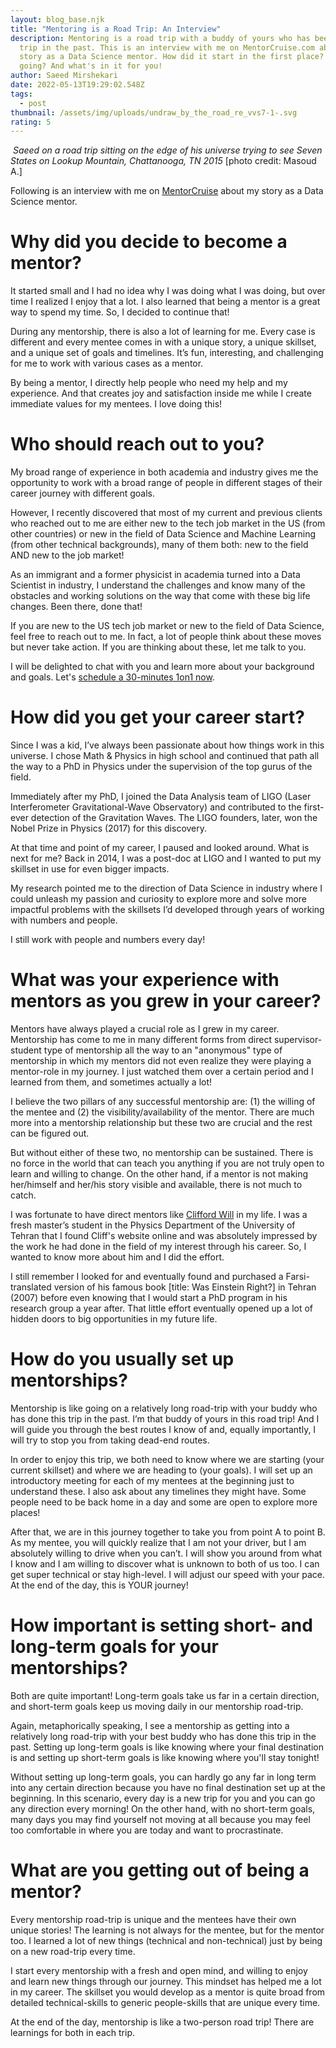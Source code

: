 ```yaml
---
layout: blog_base.njk
title: "Mentoring is a Road Trip: An Interview"
description: Mentoring is a road trip with a buddy of yours who has been on this
  trip in the past. This is an interview with me on MentorCruise.com about my
  story as a Data Science mentor. How did it start in the first place? How is it
  going? And what's in it for you!
author: Saeed Mirshekari
date: 2022-05-13T19:29:02.548Z
tags:
  - post
thumbnail: /assets/img/uploads/undraw_by_the_road_re_vvs7-1-.svg
rating: 5
---
```

<img src="/assets/img/uploads/saeedonview.jpg" class="img-fluid" alt="" > *Saeed on a road trip sitting on the edge of his universe trying to see Seven States on Lookup Mountain, Chattanooga, TN 2015*  \[photo credit: Masoud A.]

Following is an interview with me on [MentorCruise](https://mentorcruise.com/mentor/saeedmirshekari/) about my story as a Data Science mentor.

<h1> Why did you decide to become a mentor? </h1>

It started small and I had no idea why I was doing what I was doing, but over time I realized I enjoy that a lot. I also learned that being a mentor is a great way to spend my time. So, I decided to continue that!

During any mentorship, there is also a lot of learning for me. Every case is different and every mentee comes in with a unique story, a unique skillset, and a unique set of goals and timelines. It’s fun, interesting, and challenging for me to work with various cases as a mentor.

By being a mentor, I directly help people who need my help and my experience. And that creates joy and satisfaction inside me while I create immediate values for my mentees. I love doing this!

<h1> Who should reach out to you?</h1>
My broad range of experience in both academia and industry gives me the opportunity to work with a broad range of people in different stages of their career journey with different goals. 

However, I recently discovered that most of my current and previous clients who reached out to me are either new to the tech job market in the US (from other countries) or new in the field of Data Science and Machine Learning (from other technical backgrounds), many of them both: new to the field AND new to the job market!

As an immigrant and a former physicist in academia turned into a Data Scientist in industry, I understand the challenges and know many of the obstacles and working solutions on the way that come with these big life changes. Been there, done that!

If you are new to the US tech job market or new to the field of Data Science, feel free to reach out to me. In fact, a lot of people think about these moves but never take action. If you are thinking about these, let me talk to you. 



I will be delighted to chat with you and learn more about your background and goals. Let's [schedule a 30-minutes 1on1 now](https://calendly.com/saeedmirshekari/introduction).

<h1> How did you get your career start?</h1>

Since I was a kid, I’ve always been passionate about how things work in this universe. I chose Math & Physics in high school and continued that path all the way to a PhD in Physics under the supervision of the top gurus of the field. 

Immediately after my PhD, I joined the Data Analysis team of LIGO (Laser Interferometer Gravitational-Wave Observatory) and contributed to the first-ever detection of the Gravitation Waves. The LIGO founders, later, won the Nobel Prize in Physics (2017) for this discovery.

At that time and point of my career, I paused and looked around. What is next for me? Back in 2014, I was a post-doc at LIGO and I wanted to put my skillset in use for even bigger impacts. 

My research pointed me to the direction of Data Science in industry where I could unleash my passion and curiosity to explore more and solve more impactful problems with the skillsets I’d developed through years of working with numbers and people.

I still work with people and numbers every day!

<h1> What was your experience with mentors as you grew in your career? </h1> 

Mentors have always played a crucial role as I grew in my career. Mentorship has come to me in many different forms from direct supervisor-student type of mentorship all the way to an "anonymous" type of mentorship in which my mentors did not even realize they were playing a mentor-role in my journey. I just watched them over a certain period and I learned from them, and sometimes actually a lot!

I believe the two pillars of any successful mentorship are: (1) the willing of the mentee and (2) the visibility/availability of the mentor. There are much more into a mentorship relationship but these two are crucial and the rest can be figured out.

But without either of these two, no mentorship can be sustained. There is no force in the world that can teach you anything if you are not truly open to learn and willing to change. On the other hand, if a mentor is not making her/himself and her/his story visible and available, there is not much to catch.

I was fortunate to have direct mentors like [Clifford Will](https://www.phys.ufl.edu/~cmw) in my life. I was a fresh master’s student in the Physics Department of the University of Tehran that I found Cliff's website online and was absolutely impressed by the work he had done in the field of my interest through his career. So, I wanted to know more about him and I did the effort.

I still remember I looked for and eventually found and purchased a Farsi-translated version of his famous book \[title: Was Einstein Right?] in Tehran (2007) before even knowing that I would start a PhD program in his research group a year after. That little effort eventually opened up a lot of hidden doors to big opportunities in my future life.

<h1> How do you usually set up mentorships?</h1> 

Mentorship is like going on a relatively long road-trip with your buddy who has done this trip in the past. I’m that buddy of yours in this road trip! And I will guide you through the best routes I know of and, equally importantly, I will try to stop you from taking dead-end routes.

In order to enjoy this trip, we both need to know where we are starting (your current skillset) and where we are heading to (your goals). I will set up an introductory meeting for each of my mentees at the beginning just to understand these. I also ask about any timelines they might have. Some people need to be back home in a day and some are open to explore more places!

After that, we are in this journey together to take you from point A to point B. As my mentee, you will quickly realize that I am not your driver, but I am absolutely willing to drive when you can’t. I will show you around from what I know and I am willing to discover what is unknown to both of us too. I can get super technical or stay high-level. I will adjust our speed with your pace. At the end of the day, this is YOUR journey!



<h1> How important is setting short- and long-term goals for your mentorships?</h1> 

Both are quite important! Long-term goals take us far in a certain direction, and short-term goals keep us moving daily in our mentorship road-trip. 



Again, metaphorically speaking, I see a mentorship as getting into a relatively long road-trip with your best buddy who has done this trip in the past. Setting up long-term goals is like knowing where your final destination is and setting up short-term goals is like knowing where you'll stay tonight!

Without setting up long-term goals, you can hardly go any far in long term into any certain direction because you have no final destination set up at the beginning. In this scenario, every day is a new trip for you and you can go any direction every morning! On the other hand, with no short-term goals, many days you may find yourself not moving at all because you may feel too comfortable in where you are today and want to procrastinate.

<h1> What are you getting out of being a mentor?</h1>

Every mentorship road-trip is unique and the mentees have their own unique stories! The learning is not always for the mentee, but for the mentor too. I learned a lot of new things (technical and non-technical) just by being on a new road-trip every time.

I start every mentorship with a fresh and open mind, and willing to enjoy and learn new things through our journey. This mindset has helped me a lot in my career. The skillset you would develop as a mentor is quite broad from detailed technical-skills to generic people-skills that are unique every time.

At the end of the day, mentorship is like a two-person road trip! There are learnings for both in each trip.